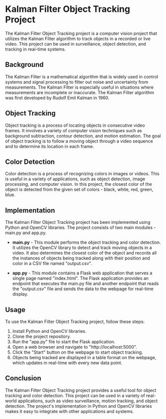 # Kalman Filter Object Tracking Project

The Kalman Filter Object Tracking project is a computer vision project that utilizes the Kalman Filter algorithm to track objects in a recorded or live video. This project can be used in surveillance, object detection, and tracking in real-time systems. 

## Background

The Kalman Filter is a mathematical algorithm that is widely used in control systems and signal processing to filter out noise and uncertainty from measurements. The Kalman Filter is especially useful in situations where measurements are incomplete or inaccurate. The Kalman Filter algorithm was first developed by Rudolf Emil Kalman in 1960.

## Object Tracking

Object tracking is a process of locating objects in consecutive video frames. It involves a variety of computer vision techniques such as background subtraction, contour detection, and motion estimation. The goal of object tracking is to follow a moving object through a video sequence and to determine its location in each frame.

## Color Detection

Color detection is a process of recognizing colors in images or videos. This is useful in a variety of applications, such as object detection, image processing, and computer vision. In this project, the closest color of the object is detected from the given set of colors - black, white, red, green, blue.

## Implementation

The Kalman Filter Object Tracking project has been implemented using Python and OpenCV libraries. The project consists of two main modules - main.py and app.py. 

* **main.py** - This module performs the object tracking and color detection. It utilizes the OpenCV library to detect and track moving objects in a video. It also determines the closest color of the object and records all the instances of objects being tracked along with their position and color in a CSV file named "output.csv". 

* **app.py** - This module contains a Flask web application that serves a single page named "index.html". The Flask application provides an endpoint that executes the main.py file and another endpoint that reads the "output.csv" file and sends the data to the webpage for real-time display.

## Usage

To use the Kalman Filter Object Tracking project, follow these steps:

1. Install Python and OpenCV libraries.
2. Clone the project repository.
3. Run the "app.py" file to start the Flask application.
4. Open a web browser and navigate to "http://localhost:5000".
5. Click the "Start" button on the webpage to start object tracking.
6. Objects being tracked are displayed in a table format on the webpage, which updates in real-time with every new data point.

## Conclusion

The Kalman Filter Object Tracking project provides a useful tool for object tracking and color detection. This project can be used in a variety of real-world applications, such as video surveillance, motion tracking, and object detection. The project's implementation in Python and OpenCV libraries makes it easy to integrate with other applications and systems.
